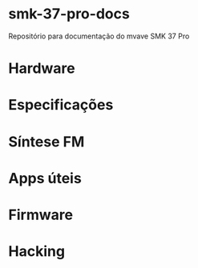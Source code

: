 # smk-37-pro-docs
Repositório para documentação do mvave SMK 37 Pro

# Hardware

# Especificações

# Síntese FM

# Apps úteis

# Firmware

# Hacking
